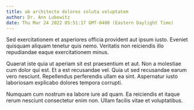 ```yaml
---
title: ab architecto dolores soluta voluptatem
author: Dr. Ann Lubowitz
date: Thu Mar 24 2022 05:51:17 GMT-0400 (Eastern Daylight Time)
---
```

Sed exercitationem et asperiores officia provident aut ipsum iusto. Eveniet quisquam aliquam tenetur quis nemo. Veritatis non reiciendis illo repudiandae eaque exercitationem minus.

 Quaerat iste quia ut aperiam sit est praesentium et aut. Non a molestiae cum dolor qui est. Et a est recusandae vel. Quia ut sed recusandae earum vero nesciunt. Repellendus perferendis ullam ea sint. Aspernatur iusto laboriosam explicabo dolores tempora corrupti.

 Numquam cum nostrum ea labore iure ad quam. Ea reiciendis et itaque rerum nesciunt consectetur enim non. Ullam facilis vitae et voluptatibus.